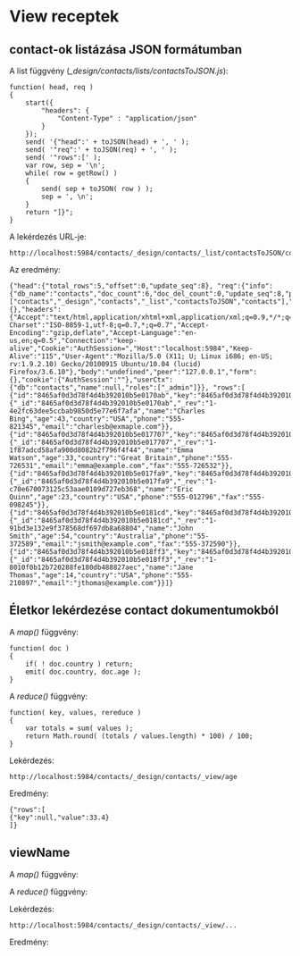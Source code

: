 View receptek
=============


## contact-ok listázása JSON formátumban

A list függvény (_\_design/contacts/lists/contactsToJSON.js_):

    function( head, req )
    {
        start({
            "headers": {
                "Content-Type" : "application/json"
            }
        });
        send( '{"head":' + toJSON(head) + ', ' );
        send( '"req":' + toJSON(req) + ', ' );
        send( '"rows":[' );
        var row, sep = '\n';
        while( row = getRow() )
        {
            send( sep + toJSON( row ) );
            sep = ', \n';
        }
        return "]}";
    }

A lekérdezés URL-je:

    http://localhost:5984/contacts/_design/contacts/_list/contactsToJSON/contacts

Az eredmény:

    {"head":{"total_rows":5,"offset":0,"update_seq":8}, "req":{"info":{"db_name":"contacts","doc_count":6,"doc_del_count":0,"update_seq":8,"purge_seq":0,"compact_running":false,"disk_size":28761,"instance_start_time":"1287000020211987","disk_format_version":5,"committed_update_seq":8},"id":null,"uuid":"8465af0d3d78f4d4b392010b5e0191b4","method":"GET","path":["contacts","_design","contacts","_list","contactsToJSON","contacts"],"query":{},"headers":{"Accept":"text/html,application/xhtml+xml,application/xml;q=0.9,*/*;q=0.8","Accept-Charset":"ISO-8859-1,utf-8;q=0.7,*;q=0.7","Accept-Encoding":"gzip,deflate","Accept-Language":"en-us,en;q=0.5","Connection":"keep-alive","Cookie":"AuthSession=","Host":"localhost:5984","Keep-Alive":"115","User-Agent":"Mozilla/5.0 (X11; U; Linux i686; en-US; rv:1.9.2.10) Gecko/20100915 Ubuntu/10.04 (lucid) Firefox/3.6.10"},"body":"undefined","peer":"127.0.0.1","form":{},"cookie":{"AuthSession":""},"userCtx":{"db":"contacts","name":null,"roles":["_admin"]}}, "rows":[
    {"id":"8465af0d3d78f4d4b392010b5e0170ab","key":"8465af0d3d78f4d4b392010b5e0170ab","value":{"_id":"8465af0d3d78f4d4b392010b5e0170ab","_rev":"1-4e2fc63dee5ccbab9850d5e77e6f7afa","name":"Charles Bing","age":43,"country":"USA","phone":"555-821345","email":"charlesb@exmaple.com"}},
    {"id":"8465af0d3d78f4d4b392010b5e017707","key":"8465af0d3d78f4d4b392010b5e017707","value":{"_id":"8465af0d3d78f4d4b392010b5e017707","_rev":"1-1f87adcd58afa900d8082b2f796f4f44","name":"Emma Watson","age":33,"country":"Great Britain","phone":"555-726531","email":"emma@example.com","fax":"555-726532"}},
    {"id":"8465af0d3d78f4d4b392010b5e017fa9","key":"8465af0d3d78f4d4b392010b5e017fa9","value":{"_id":"8465af0d3d78f4d4b392010b5e017fa9","_rev":"1-c70e670073125c53aae0109d727eb368","name":"Eric Quinn","age":23,"country":"USA","phone":"555-012796","fax":"555-098245"}},
    {"id":"8465af0d3d78f4d4b392010b5e0181cd","key":"8465af0d3d78f4d4b392010b5e0181cd","value":{"_id":"8465af0d3d78f4d4b392010b5e0181cd","_rev":"1-91bd3e132e9f378568df697db8a68804","name":"John Smith","age":54,"country":"Australia","phone":"55-372589","email":"jsmith@example.com","fax":"555-372590"}},
    {"id":"8465af0d3d78f4d4b392010b5e018ff3","key":"8465af0d3d78f4d4b392010b5e018ff3","value":{"_id":"8465af0d3d78f4d4b392010b5e018ff3","_rev":"1-8010f0b12b720288fe180db488827aec","name":"Jane Thomas","age":14,"country":"USA","phone":"555-210897","email":"jthomas@example.com"}}]}


## Életkor lekérdezése contact dokumentumokból

A _map()_ függvény:

    function( doc )
    {
        if( ! doc.country ) return;
        emit( doc.country, doc.age );
    }

A _reduce()_ függvény:

    function( key, values, rereduce )
    {
        var totals = sum( values );
        return Math.round( (totals / values.length) * 100) / 100;
    }

Lekérdezés:

    http://localhost:5984/contacts/_design/contacts/_view/age

Eredmény:

    {"rows":[
    {"key":null,"value":33.4}
    ]}

## viewName

A _map()_ függvény:


A _reduce()_ függvény:


Lekérdezés:

    http://localhost:5984/contacts/_design/contacts/_view/...

Eredmény:

